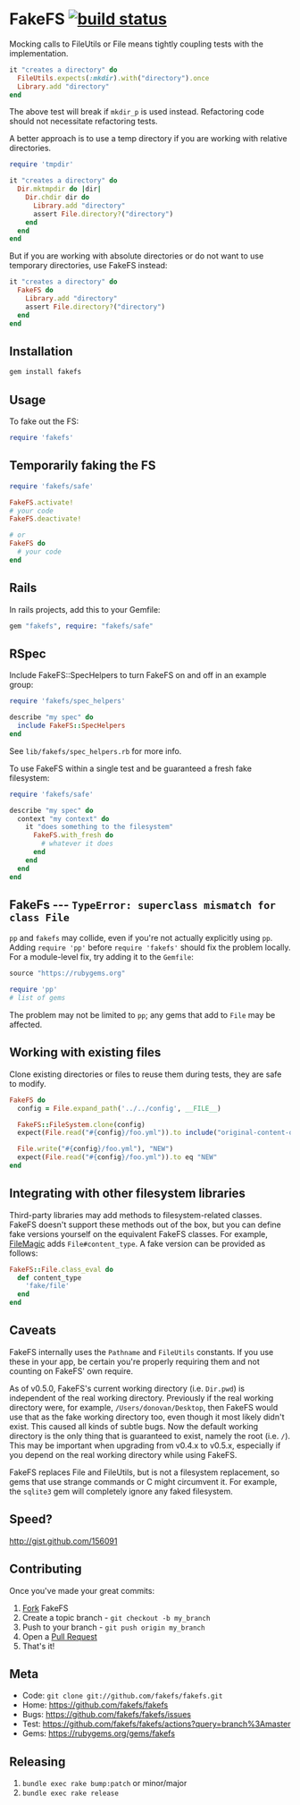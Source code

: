 FakeFS [![build status](https://github.com/fakefs/fakefs/workflows/CI/badge.svg)](https://github.com/fakefs/fakefs/actions?query=branch%3Amaster)
======

Mocking calls to FileUtils or File means tightly coupling tests with the implementation.

``` ruby
it "creates a directory" do
  FileUtils.expects(:mkdir).with("directory").once
  Library.add "directory"
end
```

The above test will break if `mkdir_p` is used instead.
Refactoring code should not necessitate refactoring tests.

A better approach is to use a temp directory if you are working with relative directories.

```Ruby
require 'tmpdir'

it "creates a directory" do
  Dir.mktmpdir do |dir|
    Dir.chdir dir do
      Library.add "directory"
      assert File.directory?("directory")
    end
  end
end
```

But if you are working with absolute directories or do not want to use temporary directories, use FakeFS instead:

``` ruby
it "creates a directory" do
  FakeFS do
    Library.add "directory"
    assert File.directory?("directory")
  end
end
```

Installation
------------

```Bash
gem install fakefs
```

Usage
-----

To fake out the FS:

``` ruby
require 'fakefs'
```

Temporarily faking the FS
-------------------------

``` ruby
require 'fakefs/safe'

FakeFS.activate!
# your code
FakeFS.deactivate!

# or
FakeFS do
  # your code
end
```

Rails
-----

In rails projects, add this to your Gemfile:

``` ruby
gem "fakefs", require: "fakefs/safe"
```

RSpec
-----


Include FakeFS::SpecHelpers to turn FakeFS on and off in an example group:

``` ruby
require 'fakefs/spec_helpers'

describe "my spec" do
  include FakeFS::SpecHelpers
end
```

See `lib/fakefs/spec_helpers.rb` for more info.

To use FakeFS within a single test and be guaranteed a fresh fake filesystem:
``` ruby
require 'fakefs/safe'

describe "my spec" do
  context "my context" do
    it "does something to the filesystem"
      FakeFS.with_fresh do
        # whatever it does
      end
    end
  end
end
```


FakeFs --- `TypeError: superclass mismatch for class File`
--------------

`pp` and `fakefs` may collide, even if you're not actually explicitly using `pp`.  Adding `require 'pp'` before `require 'fakefs'` should fix the problem locally.  For a module-level fix, try adding it to the `Gemfile`:

```ruby
source "https://rubygems.org"

require 'pp'
# list of gems
```

The problem may not be limited to `pp`; any gems that add to `File` may be affected.

Working with existing files
---------------------------

Clone existing directories or files to reuse them during tests, they are safe to modify.

```ruby
FakeFS do
  config = File.expand_path('../../config', __FILE__)

  FakeFS::FileSystem.clone(config)
  expect(File.read("#{config}/foo.yml")).to include("original-content-of-foo")

  File.write("#{config}/foo.yml"), "NEW")
  expect(File.read("#{config}/foo.yml")).to eq "NEW"
end
```

Integrating with other filesystem libraries
--------------------------------------------
Third-party libraries may add methods to filesystem-related classes. FakeFS
doesn't support these methods out of the box, but you can define fake versions
yourself on the equivalent FakeFS classes. For example,
[FileMagic](https://rubygems.org/gems/ruby-filemagic) adds `File#content_type`.
A fake version can be provided as follows:

``` ruby
FakeFS::File.class_eval do
  def content_type
    'fake/file'
  end
end
```

Caveats
-------

FakeFS internally uses the `Pathname` and `FileUtils` constants. If you use
these in your app, be certain you're properly requiring them and not counting
on FakeFS' own require.

As of v0.5.0, FakeFS's current working directory (i.e. `Dir.pwd`) is
independent of the real working directory. Previously if the real working
directory were, for example, `/Users/donovan/Desktop`, then FakeFS would use
that as the fake working directory too, even though it most likely didn't
exist. This caused all kinds of subtle bugs. Now the default working directory
is the only thing that is guaranteed to exist, namely the root (i.e. `/`). This
may be important when upgrading from v0.4.x to v0.5.x, especially if you depend
on the real working directory while using FakeFS.

FakeFS replaces File and FileUtils, but is not a filesystem replacement, so gems
that use strange commands or C might circumvent it.  For example, the `sqlite3`
gem will completely ignore any faked filesystem.

Speed?
------

<http://gist.github.com/156091>


Contributing
------------

Once you've made your great commits:

1. [Fork][0] FakeFS
2. Create a topic branch - `git checkout -b my_branch`
3. Push to your branch - `git push origin my_branch`
5. Open a [Pull Request][1]
5. That's it!

Meta
----

* Code: `git clone git://github.com/fakefs/fakefs.git`
* Home: <https://github.com/fakefs/fakefs>
* Bugs: <https://github.com/fakefs/fakefs/issues>
* Test: <https://github.com/fakefs/fakefs/actions?query=branch%3Amaster>
* Gems: <https://rubygems.org/gems/fakefs>

[0]: https://help.github.com/forking/
[1]: https://help.github.com/send-pull-requests/

Releasing
---------

1. `bundle exec rake bump:patch` or minor/major
2. `bundle exec rake release`
